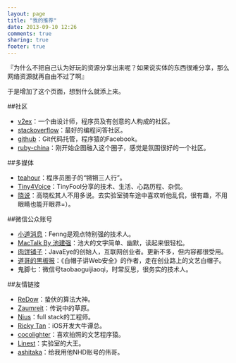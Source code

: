 ```yaml
---
layout: page
title: "我的推荐"
date: 2013-09-10 12:26
comments: true
sharing: true
footer: true
---
```


『为什么不把自己认为好玩的资源分享出来呢？如果说实体的东西很难分享，那么网络资源就再自由不过了啊』

于是增加了这个页面，想到什么就添上来。

##社区

* [v2ex](http://www.v2ex.com/)：一个由设计师，程序员及有创意的人构成的社区。
* [stackoverflow](http://stackoverflow.com)：最好的编程问答社区。
* [github](http://github.com)：Git代码托管，程序猿的Facebook。
* [ruby-china](http://ruby-china.org)：刚开始企图融入这个圈子，感觉是氛围很好的一个社区。


##多媒体

* [teahour](http://teahour.fm/)：程序员圈子的“锵锵三人行”。
* [Tiny4Voice](https://itunes.apple.com/us/podcast/tiny4voice/id400000696)：TinyFool分享的技术、生活、心路历程、杂侃。
* [晓说](https://itunes.apple.com/cn/app/geng-xin-xiao-shuo+zui-xin/id628307373)：高晓松其人不用多说。去实验室骑车途中喜欢听他乱侃，很有趣，不用眼睛也能开眼界=）。


##微信公众账号

* [小道消息](http://hutu.me/wechat)：Fenng是观点特别强的技术人。
* [MacTalk By 池建强](http://macshuo.com/?page_id=2)：池大的文字简单、幽默，读起来很轻松。
* [肉饼铺子](http://robbinfan.com/)：JavaEye的创始人，互联网创业者。更新不多，但内容都很受用。
* [道哥的黑板报](http://taosay.net)：《白帽子讲Web安全》的作者，走在创业路上的文艺白帽子。
* 鬼脚七：微信号taobaoguijiaoqi，时常反思，很务实的技术人。


##友情链接

* [ReDow](http://redow.me)：蛰伏的算法大神。
* [Zaumreit](http://zaumreit.me)：传说中的草原。
* [Nius](http://nius.me)：full stack的工程师。
* [Ricky Tan](http://rickytan.me)：iOS开发大牛谭总。
* [cocolighter](http://cocolighter.com/)：喜欢拍照的文艺程序猿。
* [Linest](http://linest.github.io)：实验室的大王。
* [ashitaka](http://ashitaka.me/)：给我用他NHD账号的伟哥。



